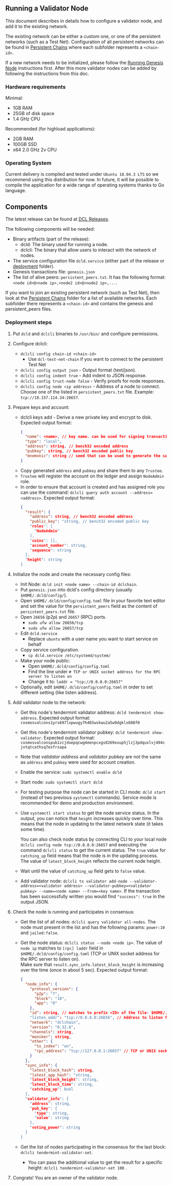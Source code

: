 ## Running a Validator Node

This document describes in details how to configure a validator node, and add it to the existing network.

The existing network can be either a custom one, or one of the persistent networks (such as a Test Net).
Configuration of all persistent networks can be found in [Persistent Chains](../deployment/persistent_chains)
where each subfolder represents a `<chain-id>`.

If a new network needs to be initialized, please follow the [Running Genesis Node](running-genesis-node.md)
instructions first. After this more validator nodes can be added by following the instructions from this doc. 
 

### Hardware requirements

Minimal:
- 1GB RAM
- 25GB of disk space
- 1.4 GHz CPU

Recommended (for highload applications):
- 2GB RAM
- 100GB SSD
- x64 2.0 GHz 2v CPU

### Operating System

Current delivery is compiled and tested under `Ubuntu 18.04.3 LTS` so we recommend using this distribution for now. In future, it will be possible to compile the application for a wide range of operating systems thanks to Go language.

## Components

The latest release can be found at [DCL Releases](https://github.com/zigbee-alliance/distributed-compliance-ledger/releases).

The following components will be needed:

* Binary artifacts (part of the release):
    * dcld: The binary used for running a node.
    * dclcli: The binary that allow users to interact with the network of nodes.
* The service configuration file `dcld.service` 
(either part of the release or [deployment](https://github.com/zigbee-alliance/distributed-compliance-ledger/deployment) folder).    
* Genesis transactions file: `genesis.json`
* The list of alive peers: `persistent_peers.txt`. It has the following format: `<node id>@<node ip>,<node2 id>@<node2 ip>,...`.

If you want to join an existing persistent network (such as Test Net), then look at the [Persistent Chains](../deployment/persistent_chains)
folder for a list of available networks. Each subfolder there represents a `<chain-id>` 
and contains the genesis and persistent_peers files. 

### Deployment steps

1. Put `dcld` and `dclcli` binaries to `/usr/bin/` and configure permissions.

2. Configure dclcli:
    * `dclcli config chain-id <chain-id>`
      * Use `dcl-test-net-chain` if you want to connect to the persistent Test Net
    * `dclcli config output json` - Output format (text/json).
    * `dclcli config indent true` - Add indent to JSON response.
    * `dclcli config trust-node false` - Verify proofs for node responses.
    * `dclcli config node <ip address>` - Address of a node to connect. 
    Choose one of the listed in `persistent_peers.txt` file. 
    Example: `tcp://18.157.114.34:26657`.

3. Prepare keys and account:
    * dclcli keys add <name> - Derive a new private key and encrypt to disk.
    Expected output format: 
        ```json
        {
          "name": <name>, // key name. can be used for signing transactions
          "type": "local",
          "address": string, // bench32 encoded address
          "pubkey": string, // bench32 encoded public key
          "mnemonic": string // seed that can be used to generate the same private/public key pair
        }
        ```
    * Copy generated `address` and `pubkey` and share them to any `Trustee`. 
    * `Trustee` will register the account on the ledger and assign `NodeAdmin` role.
    * In order to ensure that account is created and has assigned role you can use the command: 
    `dclcli query auth account --address=<address>`.
    Expected output format: 
        ```json
        {
          "result": {
            "address": string, // bench32 encoded address
            "public_key": "string, // bench32 encoded public key
            "roles": [
              "NodeAdmin"
            ],
            "coins": [],
            "account_number": string,
            "sequence": string
          },
          "height": string
        }
        ```

4. Initialize the node and create the necessary config files:
    * Init Node: `dcld init <node name> --chain-id dclchain`.
    * Put `genesis.json` into dcld's config directory (usually `$HOME/.dcld/config/`).
    * Open `$HOME/.dcld/config/config.toml` file in your favorite text editor and 
    set the value for the `persistent_peers` field as the content of `persistent_peers.txt` file.
    * Open `26656` (p2p) and `26657` (RPC) ports. 
        * `sudo ufw allow 26656/tcp`
        * `sudo ufw allow 26657/tcp`
    * Edit `dcld.service`
        * Replace `ubuntu` with a user name you want to start service on behalf
    * Copy service configuration.
        * `cp dcld.service /etc/systemd/system/`
    * Make your node public:
        * Open `$HOME/.dcld/config/config.toml`
        * Find the line under `# TCP or UNIX socket address for the RPC server to listen on`
        * Change it to: `laddr = "tcp://0.0.0.0:26657"`
    * Optionally, edit `$HOME/.dcld/config/config.toml` in order to set different setting (like listen address).

5. Add validator node to the network:
   * Get this node's tendermint validator address: `dcld tendermint show-address`.
       Expected output format: 
           ```
           cosmosvalcons1yrs697lxpwugy7h465wskwu2a5w9dgklx608f0
           ```
   * Get this node's tendermint validator pubkey: `dcld tendermint show-validator`.
       Expected output format: 
           ```
           cosmosvalconspub1zcjduepqcwg4eenpcxgs0269xuup5jlzj3pdquxlvj494cjxtqtcathsq7esfrsapa
           ```
   * Note that *validator address* and *validator pubkey* are not the same as `address` and `pubkey` were used for account creation.

   * Enable the service: `sudo systemctl enable dcld`
   * Start node: `sudo systemctl start dcld`
    
   * For testing purpose the node can be started in CLI mode: `dcld start` (instead of two previous `systemctl` commands).
   Service mode is recommended for demo and production environment.
   
   * Use `systemctl start status` to get the node service status. 
    In the output, you can notice that `height` increases quickly over time. 
    This means that the node in updating to the latest network state (it takes some time).
        
        You can also check node status by connecting CLI to your local node `dclcli config node tcp://0.0.0.0:26657`
        and executing the command `dclcli status` to get the current status.
        The `true` value for `catching_up` field means that the node is in the updating process.
        The value of `latest_block_height` reflects the current node height.
       
   * Wait until the value of `catching_up` field gets to `false` value.
      
   * Add validator node: `dclcli tx validator add-node --validator-address=<validator address> --validator-pubkey=<validator pubkey> --name=<node name> --from=<key name>`.
   If the transaction has been successfully written you would find `"success": true` in the output JSON. 

6. Check the node is running and participates in consensus:
    * Get the list of all nodes: `dclcli query validator all-nodes`. 
    The node must present in the list and has the following params: `power:10` and `jailed:false`.

    * Get the node status: `dclcli status --node <node ip>`. 
    The value of `node ip` matches to `[rpc] laddr` field in `$HOME/.dcld/config/config.toml`
    (TCP or UNIX socket address for the RPC server to listen on).  
    Make sure that `result.sync_info.latest_block_height` is increasing over the time (once in about 5 sec).
       Expected output format: 
        ```json
        {
          "node_info": {
            "protocol_version": {
              "p2p": "7",
              "block": "10",
              "app": "0"
            },
            "id": string, // matches to prefix <ID> of the file: $HOME/.dcld/config/gentx/gentx-<ID>.json
            "listen_addr": "tcp://0.0.0.0:26656", // Address to listen for incoming connections. Matches to $HOME/.dcld/config/config.toml [p2p] `laddr` filed.
            "network": "dclchain",
            "version": "0.32.8",
            "channels": string,
            "moniker": string,
            "other": {
              "tx_index": "on",
              "rpc_address": "tcp://127.0.0.1:26657" // TCP or UNIX socket address for the RPC server to listen on. Matches to $HOME/.dcld/config/config.toml [rpc] `laddr` filed. 
            }
          },
          "sync_info": {
            "latest_block_hash": string,
            "latest_app_hash": "string,
            "latest_block_height": string,
            "latest_block_time": string,
            "catching_up": bool
          },
          "validator_info": {
            "address": string,
            "pub_key": {
              "type": string,
              "value": string
            },
            "voting_power": string
          }
        }
        ```
    
    * Get the list of nodes participating in the consensus for the last block: `dclcli tendermint-validator-set`.
        * You can pass the additional value to get the result for a specific height: `dclcli tendermint-validator-set 100`  .
      
7. Congrats! You are an owner of the validator node.
